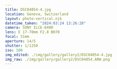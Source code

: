 ```yaml
---
title: DSC04054-4.jpg
location: Geneva, Switzerland
layout: photo-vertical.njk
datetime_taken: "2024:03:24 13:26:28"
camera: SONY ILCE-6400
lens: E 17-70mm F2.8 B070
focal: 51mm
aperture: 14/5
shutter: 1/1250
iso: 100
img_edited: ./img/gallery/gallery2/DSC04054-4.jpg
img_raw: ./img/gallery/gallery2/DSC04054.ARW.png
---
```

